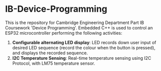 # IB-Device-Programming
This is the repository for Cambridge Engineering Department Part IB Coursework 'Device Programming'. Embedded C++ is used to control an ESP32 microcontroller performing the following activities:
1. **Configurable alternating LED display**: LED records down user input of desired LED sequence (record the colour when the button is pressed), and displays the recorded sequence.
2. **I2C Temperature Sensing**: Real-time temperature sensing using I2C Protocol, with LM75 temperature sensor.
